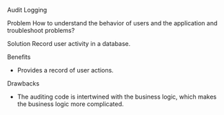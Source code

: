 Audit Logging

Problem
How to understand the behavior of users and the application and 
troubleshoot problems?

Solution
Record user activity in a database.

Benefits
- Provides a record of user actions.

Drawbacks
- The auditing code is intertwined with the business logic, which makes the
  business logic more complicated.
